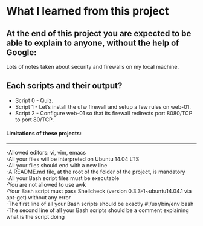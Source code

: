 
# What I learned from this project  
At the end of this project you are expected to be able to explain to anyone, without the help of Google:  
---  

Lots of notes taken about security and firewalls on my local machine.

## Each scripts and their output?  
* Script 0 - Quiz.    
* Script 1 - Let’s install the ufw firewall and setup a few rules on web-01.  
* Script 2 - Configure web-01 so that its firewall redirects port 8080/TCP to port 80/TCP.    


#### Limitations of these projects:  
___

-Allowed editors: vi, vim, emacs  
-All your files will be interpreted on Ubuntu 14.04 LTS  
-All your files should end with a new line  
-A README.md file, at the root of the folder of the project, is mandatory  
-All your Bash script files must be executable  
-You are not allowed to use awk  
-Your Bash script must pass Shellcheck (version 0.3.3-1~ubuntu14.04.1 via apt-get) without any error  
-The first line of all your Bash scripts should be exactly #!/usr/bin/env bash  
-The second line of all your Bash scripts should be a comment explaining what is the script doing  

